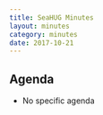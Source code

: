 ```yaml
---
title: SeaHUG Minutes
layout: minutes
category: minutes
date: 2017-10-21
---
```


## Agenda

* No specific agenda
